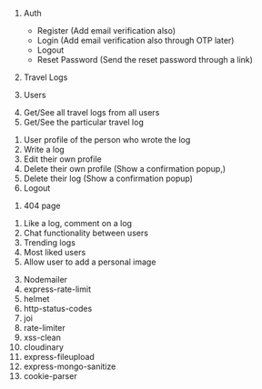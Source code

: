 <!-- Routes -->

1. Auth

   - Register (Add email verification also)
   - Login (Add email verification also through OTP later)
   - Logout
   - Reset Password (Send the reset password through a link)

2. Travel Logs
3. Users

<!-- User can skip the login and register step to see this page -->

4. Get/See all travel logs from all users
5. Get/See the particular travel log

<!-- User needs to register and login to see this pages -->

1. User profile of the person who wrote the log
2. Write a log
3. Edit their own profile
4. Delete their own profile (Show a confirmation popup,)
5. Delete their log (Show a confirmation popup)
6. Logout

<!-- Extra pages -->

1. 404 page

<!-- Additional Features to add in later versions -->

1. Like a log, comment on a log
2. Chat functionality between users
3. Trending logs
4. Most liked users
5. Allow user to add a personal image

<!-- Packages -->

3. Nodemailer
4. express-rate-limit
5. helmet
6. http-status-codes
7. joi
8. rate-limiter
9. xss-clean
10. cloudinary
11. express-fileupload
12. express-mongo-sanitize
13. cookie-parser
